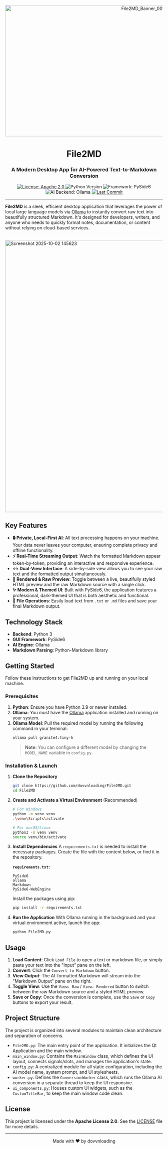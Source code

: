 <div align="center">

<img width="864" height="418" alt="File2MD_Banner_001" src="https://github.com/user-attachments/assets/ddd5465a-8b30-4c0c-b09f-564cb24153e4" />

# File2MD

### A Modern Desktop App for AI-Powered Text-to-Markdown Conversion

<p>
    <a href="https://github.com/dovvnloading/File2MD/blob/main/LICENSE">
        <img src="https://img.shields.io/badge/License-Apache_2.0-blue.svg" alt="License: Apache 2.0">
    </a>
    <img src="https://img.shields.io/badge/Python-3.9+-blue.svg" alt="Python Version">
    <img src="https://img.shields.io/badge/Framework-PySide6-2796EC.svg" alt="Framework: PySide6">
    <img src="https://img.shields.io/badge/AI-Ollama-000000.svg" alt="AI Backend: Ollama">
    <a href="https://github.com/dovvnloading/File2MD">
        <img src="https://img.shields.io/github/last-commit/dovvnloading/File2MD" alt="Last Commit">
    </a>
</p>

</div>

---

**File2MD** is a sleek, efficient desktop application that leverages the power of local large language models via [Ollama](https://ollama.com/) to instantly convert raw text into beautifully structured Markdown. It's designed for developers, writers, and anyone who needs to quickly format notes, documentation, or content without relying on cloud-based services.

<br>



<img width="1371" height="867" alt="Screenshot 2025-10-02 145623" src="https://github.com/user-attachments/assets/a25bdc9b-9376-4fd3-a968-75421b6dcf1d" />


## Key Features

-   **🔒 Private, Local-First AI**: All text processing happens on your machine. Your data never leaves your computer, ensuring complete privacy and offline functionality.
-   **⚡ Real-Time Streaming Output**: Watch the formatted Markdown appear token-by-token, providing an interactive and responsive experience.
-   **↔️ Dual-View Interface**: A side-by-side view allows you to see your raw text and the formatted output simultaneously.
-   **🎨 Rendered & Raw Preview**: Toggle between a live, beautifully styled HTML preview and the raw Markdown source with a single click.
-   **✨ Modern & Themed UI**: Built with PySide6, the application features a professional, dark-themed UI that is both aesthetic and functional.
-   **📂 File Operations**: Easily load text from `.txt` or `.md` files and save your final Markdown output.

## Technology Stack

-   **Backend**: Python 3
-   **GUI Framework**: PySide6
-   **AI Engine**: Ollama
-   **Markdown Parsing**: Python-Markdown library

## Getting Started

Follow these instructions to get File2MD up and running on your local machine.

### Prerequisites

1.  **Python**: Ensure you have Python 3.9 or newer installed.
2.  **Ollama**: You must have the [Ollama](https://ollama.com/) application installed and running on your system.
3.  **Ollama Model**: Pull the required model by running the following command in your terminal:
    ```sh
    ollama pull granite4:tiny-h
    ```
    > **Note:** You can configure a different model by changing the `MODEL_NAME` variable in `config.py`.

### Installation & Launch

1.  **Clone the Repository**
    ```sh
    git clone https://github.com/dovvnloading/File2MD.git
    cd File2MD
    ```

2.  **Create and Activate a Virtual Environment** (Recommended)
    ```sh
    # For Windows
    python -m venv venv
    .\venv\Scripts\activate

    # For macOS/Linux
    python3 -m venv venv
    source venv/bin/activate
    ```

3.  **Install Dependencies**
    A `requirements.txt` is needed to install the necessary packages. Create the file with the content below, or find it in the repository.

    **`requirements.txt`:**
    ```
    PySide6
    ollama
    Markdown
    PySide6-WebEngine
    ```

    Install the packages using pip:
    ```sh
    pip install -r requirements.txt
    ```

4.  **Run the Application**
    With Ollama running in the background and your virtual environment active, launch the app:
    ```sh
    python File2MD.py
    ```

## Usage

1.  **Load Content**: Click `Load File` to open a text or markdown file, or simply paste your text into the "Input" pane on the left.
2.  **Convert**: Click the `Convert to Markdown` button.
3.  **View Output**: The AI-formatted Markdown will stream into the "Markdown Output" pane on the right.
4.  **Toggle View**: Use the `View: Raw` / `View: Rendered` button to switch between the raw Markdown source and a styled HTML preview.
5.  **Save or Copy**: Once the conversion is complete, use the `Save` or `Copy` buttons to export your result.

## Project Structure

The project is organized into several modules to maintain clean architecture and separation of concerns.

-   `File2MD.py`: The main entry point of the application. It initializes the Qt Application and the main window.
-   `main_window.py`: Contains the `MainWindow` class, which defines the UI layout, connects signals/slots, and manages the application's state.
-   `config.py`: A centralized module for all static configuration, including the AI model name, system prompt, and UI stylesheets.
-   `worker.py`: Defines the `ConversionWorker` class, which runs the Ollama AI conversion in a separate thread to keep the UI responsive.
-   `ui_components.py`: Houses custom UI widgets, such as the `CustomTitleBar`, to keep the main window code clean.

## License

This project is licensed under the **Apache License 2.0**. See the [LICENSE](https://github.com/dovvnloading/File2MD/blob/main/LICENSE) file for more details.

---

<div align="center">
Made with ❤️ by dovvnloading
</div>
